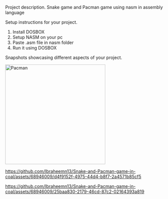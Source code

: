 
Project description.
Snake game and Pacman game using nasm in assembly language

Setup instructions for your project.
1. Install DOSBOX
2. Setup NASM on your pc
3. Paste .asm file in nasm folder
4. Run it using DOSBOX

Snapshots showcasing different aspects of your project.


<img width="319" alt="Pacman" src="https://github.com/Ibraheemn13/Snake-and-Pacman-game-in-coal/assets/68946009/5a6ba6ff-3470-4697-a8a7-dbd4517b2266">


https://github.com/Ibraheemn13/Snake-and-Pacman-game-in-coal/assets/68946009/d4f9152f-4975-44d4-b8f7-2a4571b85cf5


https://github.com/Ibraheemn13/Snake-and-Pacman-game-in-coal/assets/68946009/25baa830-2179-46cd-87c2-02164393a819
